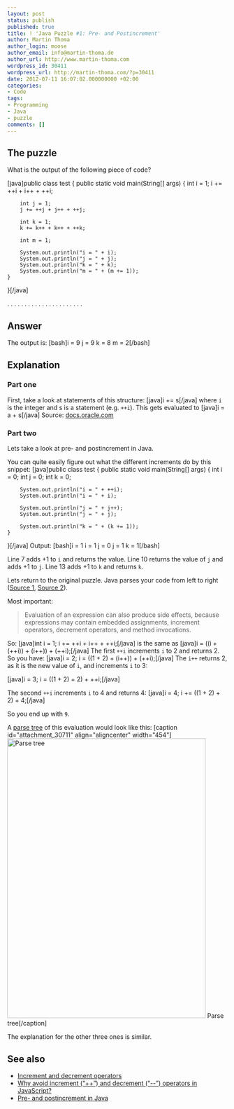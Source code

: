 ```yaml
---
layout: post
status: publish
published: true
title: ! 'Java Puzzle #1: Pre- and Postincrement'
author: Martin Thoma
author_login: moose
author_email: info@martin-thoma.de
author_url: http://www.martin-thoma.com
wordpress_id: 30411
wordpress_url: http://martin-thoma.com/?p=30411
date: 2012-07-11 16:07:02.000000000 +02:00
categories:
- Code
tags:
- Programming
- Java
- puzzle
comments: []
---
```

<h2>The puzzle</h2>
What is the output of the following piece of code?

[java]public class test {
    public static void main(String[] args) {
        int i = 1;
        i += ++i + i++ + ++i;

        int j = 1;
        j += ++j + j++ + ++j;

        int k = 1;
        k += k++ + k++ + ++k;

        int m = 1;

        System.out.println("i = " + i);
        System.out.println("j = " + j);
        System.out.println("k = " + k);
        System.out.println("m = " + (m += 1));
    }
}[/java]

.
.
.
.
.
.
.
.
.
.
.
.
.
.
.
.
.
.
.
.
.
.

<h2>Answer</h2>
The output is:
[bash]i = 9
j = 9
k = 8
m = 2[/bash]

<h2>Explanation</h2>
<h3>Part one</h3>
First, take a look at statements of this structure:
[java]i += s[/java]
where <code>i</code> is the integer and s is a statement (e.g. <code>++i</code>). This gets evaluated to 
[java]i = a + s[/java]
Source: <a href="http://wordpress.org/extend/plugins/embed-github-gist/">docs.oracle.com</a>

<h3>Part two</h3>
Lets take a look at pre- and postincrement in Java.

You can quite easily figure out what the different increments do by this snippet:
[java]public class test {
    public static void main(String[] args) {
        int i = 0;
        int j = 0;
        int k = 0;

        System.out.println("i = " + ++i);
        System.out.println("i = " + i);

        System.out.println("j = " + j++);
        System.out.println("j = " + j);

        System.out.println("k = " + (k += 1));
    }
}[/java]
Output:
[bash]i = 1
i = 1
j = 0
j = 1
k = 1[/bash]

Line 7 adds +1 to <code>i</code> and returns the value.
Line 10 returns the value of <code>j</code> and adds +1 to <code>j</code>.
Line 13 adds +1 to <code>k</code> and returns <code>k</code>.

Lets return to the original puzzle. Java parses your code from left to right (<a href="http://docs.oracle.com/javase/tutorial/java/nutsandbolts/operators.html">Source 1</a>, <a href="http://docs.oracle.com/javase/specs/jls/se7/html/jls-15.html#jls-15.1">Source 2</a>).

Most important:
<blockquote>Evaluation of an expression can also produce side effects, because expressions may contain embedded assignments, increment operators, decrement operators, and method invocations.</blockquote>

So:
[java]int i = 1;
i += ++i + i++ + ++i;[/java]
is the same as
[java]i = ((i + (++i)) + (i++)) + (++i);[/java]
The first <code>++i</code> increments <code>i</code> to 2 and returns 2. So you have:
[java]i = 2;
i = ((1 + 2) + (i++)) + (++i);[/java]
The <code>i++</code> returns 2, as it is the new value of <code>i</code>, and increments <code>i</code> to 3:

[java]i = 3;
i = ((1 + 2) + 2) + ++i;[/java]

The second <code>++i</code> increments <code>i</code> to 4 and returns 4:
[java]i = 4;
i += ((1 + 2) + 2) + 4;[/java]

So you end up with <code>9</code>.

A <a href="http://en.wikipedia.org/wiki/Parse_tree">parse tree</a> of this evaluation would look like this:
[caption id="attachment_30711" align="aligncenter" width="454"]<a href="http://martin-thoma.com/wp-content/uploads/2012/07/evaluation-tree.gif"><img src="http://martin-thoma.com/wp-content/uploads/2012/07/evaluation-tree.gif" alt="Parse tree" title="Parse tree" width="454" height="638" class="size-full wp-image-30711" /></a> Parse tree[/caption]

The explanation for the other three ones is similar.

<h2>See also</h2>
<ul>
  <li><a href="http://en.wikipedia.org/wiki/Increment_and_decrement_operators">Increment and decrement operators</a></li>
  <li><a href="http://stackoverflow.com/q/971312/562769">Why avoid increment (&ldquo;++&rdquo;) and decrement (&ldquo;--&rdquo;) operators in JavaScript?</a></li>
  <li><a href="http://stackoverflow.com/q/11431914/562769">Pre- and postincrement in Java</a></li>
</ul>
